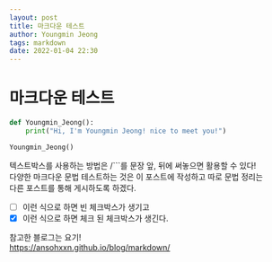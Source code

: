 ```yaml
---
layout: post
title: 마크다운 테스트
author: Youngmin Jeong
tags: markdown
date: 2022-01-04 22:30
---
```


마크다운 테스트
============

```python
def Youngmin_Jeong():
    print("Hi, I'm Youngmin Jeong! nice to meet you!")

Youngmin_Jeong()
```

텍스트박스를 사용하는 방법은 /```를 문장 앞, 뒤에 써놓으면 활용할 수 있다!  
다양한 마크다운 문법 테스트하는 것은 이 포스트에 작성하고 따로 문법 정리는  
다른 포스트를 통해 게시하도록 하겠다.

- [ ] 이런 식으로 하면 빈 체크박스가 생기고  
- [X] 이런 식으로 하면 체크 된 체크박스가 생긴다.  

참고한 블로그는 요기!  
<https://ansohxxn.github.io/blog/markdown/>


